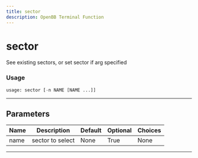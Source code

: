 ```yaml
---
title: sector
description: OpenBB Terminal Function
---
```


# sector

See existing sectors, or set sector if arg specified

### Usage

```python
usage: sector [-n NAME [NAME ...]]
```

---

## Parameters

| Name | Description | Default | Optional | Choices |
| ---- | ----------- | ------- | -------- | ------- |
| name | sector to select | None | True | None |
---

